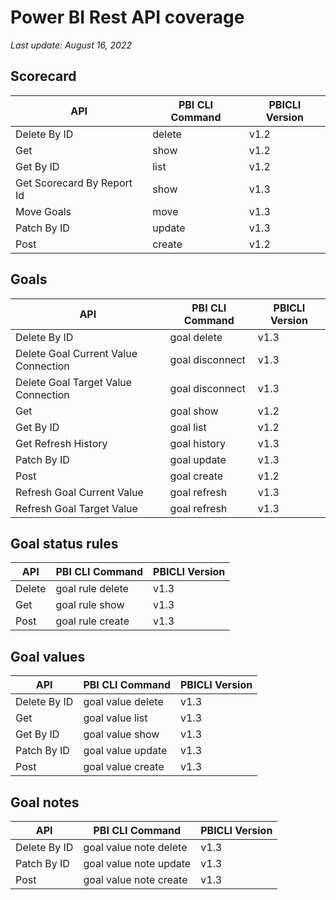 # Power BI Rest API coverage

_Last update: August 16, 2022_

## Scorecard

| API                        | PBI CLI Command | PBICLI Version |
| -------------------------- | --------------- | -------------- |
| Delete By ID               | delete          | v1.2           |
| Get                        | show            | v1.2           |
| Get By ID                  | list            | v1.2           |
| Get Scorecard By Report Id | show            | v1.3           |
| Move Goals                 | move            | v1.3           |
| Patch By ID                | update          | v1.3           |
| Post                       | create          | v1.2           |

## Goals

| API                                  | PBI CLI Command | PBICLI Version |
| ------------------------------------ | --------------- | -------------- |
| Delete By ID                         | goal delete     | v1.3           |
| Delete Goal Current Value Connection | goal disconnect | v1.3           |
| Delete Goal Target Value Connection  | goal disconnect | v1.3           |
| Get                                  | goal show       | v1.2           |
| Get By ID                            | goal list       | v1.2           |
| Get Refresh History                  | goal history    | v1.3           |
| Patch By ID                          | goal update     | v1.3           |
| Post                                 | goal create     | v1.2           |
| Refresh Goal Current Value           | goal refresh    | v1.3           |
| Refresh Goal Target Value            | goal refresh    | v1.3           |

## Goal status rules

| API    | PBI CLI Command  | PBICLI Version |
| ------ | ---------------- | -------------- |
| Delete | goal rule delete | v1.3           |
| Get    | goal rule show   | v1.3           |
| Post   | goal rule create | v1.3           |

## Goal values

| API          | PBI CLI Command   | PBICLI Version |
| ------------ | ----------------- | -------------- |
| Delete By ID | goal value delete | v1.3           |
| Get          | goal value list   | v1.3           |
| Get By ID    | goal value show   | v1.3           |
| Patch By ID  | goal value update | v1.3           |
| Post         | goal value create | v1.3           |

## Goal notes

| API          | PBI CLI Command        | PBICLI Version |
| ------------ | ---------------------- | -------------- |
| Delete By ID | goal value note delete | v1.3           |
| Patch By ID  | goal value note update | v1.3           |
| Post         | goal value note create | v1.3           |
